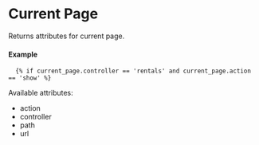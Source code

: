 # Current Page

Returns attributes for current page.

#### Example

~~~ liquid
  {% if current_page.controller == 'rentals' and current_page.action == 'show' %}
~~~

Available attributes:

* action
* controller
* path
* url
